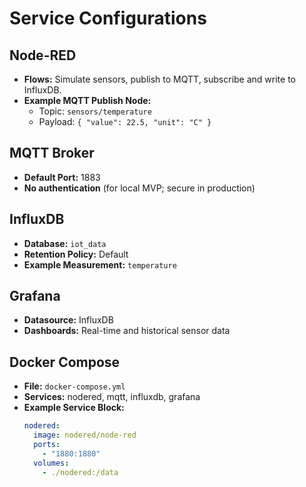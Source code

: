 # Service Configurations

## Node-RED

- **Flows:** Simulate sensors, publish to MQTT, subscribe and write to InfluxDB.
- **Example MQTT Publish Node:**
  - Topic: `sensors/temperature`
  - Payload: `{ "value": 22.5, "unit": "C" }`

## MQTT Broker

- **Default Port:** 1883
- **No authentication** (for local MVP; secure in production)

## InfluxDB

- **Database:** `iot_data`
- **Retention Policy:** Default
- **Example Measurement:** `temperature`

## Grafana

- **Datasource:** InfluxDB
- **Dashboards:** Real-time and historical sensor data

## Docker Compose

- **File:** `docker-compose.yml`
- **Services:** nodered, mqtt, influxdb, grafana
- **Example Service Block:**
  ```yaml
  nodered:
    image: nodered/node-red
    ports:
      - "1880:1880"
    volumes:
      - ./nodered:/data
  ``` 